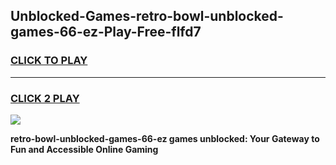 
## Unblocked-Games-retro-bowl-unblocked-games-66-ez-Play-Free-flfd7
<h3>
<a href="https://premium76.site?title=retro-bowl-unblocked-games-66-ez&ref=20M">CLICK TO PLAY</a></h3>
<hr>

<h3>
<a href="https://premium76.site?title=retro-bowl-unblocked-games-66-ez&ref=20M">CLICK 2 PLAY</a>
  
</h3>

<a href="https://premium76.site?title=retro-bowl-unblocked-games-66-ez&ref=19M"><img src="https://clearcache.store/games.png"></a>


**retro-bowl-unblocked-games-66-ez games unblocked: Your Gateway to Fun and Accessible Online Gaming**
